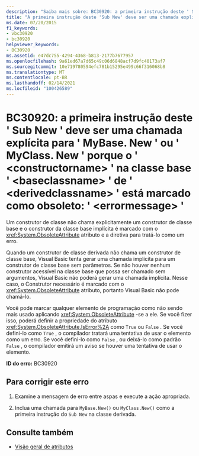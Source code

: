```yaml
---
description: "Saiba mais sobre: BC30920: a primeira instrução deste ' Sub New ' deve ser uma chamada explícita para ' MyBase. New ' ou ' MyClass. New ' porque o ' <constructorname> ' na classe base ' ' <baseclassname> de ' <derivedclassname> ' está marcado como obsoleto: ' <errormessage> '"
title: "A primeira instrução deste 'Sub New' deve ser uma chamada explícita para MyBase.New' ou 'MyClass.New' porque '<constructorname>' na classe base '<baseclassname>' de '<derivedclassname>' está marcado como obsoleto: '<errormessage>'"
ms.date: 07/20/2015
f1_keywords:
- vbc30920
- bc30920
helpviewer_keywords:
- BC30920
ms.assetid: e47dc755-4294-4368-b813-2177b7677957
ms.openlocfilehash: 9a61ed67a7d65c49c06d6848acf7d9fc40173af7
ms.sourcegitcommit: 10e719780594efc781b15295e499c66f316068b8
ms.translationtype: MT
ms.contentlocale: pt-BR
ms.lasthandoff: 02/14/2021
ms.locfileid: "100426589"
---
```

# <a name="bc30920-first-statement-of-this-sub-new-must-be-an-explicit-call-to-mybasenew-or-myclassnew-because-the-constructorname-in-the-base-class-baseclassname-of-derivedclassname-is-marked-obsolete-errormessage"></a>BC30920: a primeira instrução deste ' Sub New ' deve ser uma chamada explícita para ' MyBase. New ' ou ' MyClass. New ' porque o ' \<constructorname> ' na classe base ' \<baseclassname> ' de ' \<derivedclassname> ' está marcado como obsoleto: ' \<errormessage> '

Um construtor de classe não chama explicitamente um construtor de classe base e o construtor da classe base implícita é marcado com o <xref:System.ObsoleteAttribute> atributo e a diretiva para tratá-lo como um erro.

 Quando um construtor de classe derivada não chama um construtor de classe base, Visual Basic tenta gerar uma chamada implícita para um construtor de classe base sem parâmetros. Se não houver nenhum construtor acessível na classe base que possa ser chamado sem argumentos, Visual Basic não poderá gerar uma chamada implícita. Nesse caso, o Construtor necessário é marcado com o <xref:System.ObsoleteAttribute> atributo, portanto Visual Basic não pode chamá-lo.

 Você pode marcar qualquer elemento de programação como não sendo mais usado aplicando <xref:System.ObsoleteAttribute> -se a ele. Se você fizer isso, poderá definir a propriedade do atributo <xref:System.ObsoleteAttribute.IsError%2A> como `True` ou `False` . Se você defini-lo como `True` , o compilador tratará uma tentativa de usar o elemento como um erro. Se você defini-lo como `False` , ou deixá-lo como padrão `False` , o compilador emitirá um aviso se houver uma tentativa de usar o elemento.

 **ID do erro:** BC30920

## <a name="to-correct-this-error"></a>Para corrigir este erro

1. Examine a mensagem de erro entre aspas e execute a ação apropriada.

2. Inclua uma chamada para `MyBase.New()` ou `MyClass.New()` como a primeira instrução do `Sub New` na classe derivada.

## <a name="see-also"></a>Consulte também

- [Visão geral de atributos](../../programming-guide/concepts/attributes/index.md)
